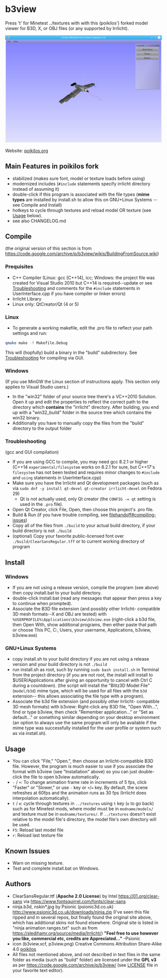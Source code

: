 # b3view
Press 't' for Minetest ../textures with with this (poikilos') forked
model viewer for B3D, X, or OBJ files (or any supported by Irrlicht).

![screenshot with gull from poikilos mobs_sky fork](https://github.com/poikilos/b3view/raw/master/screenshot.jpg)

Website: [poikilos.org](https://poikilos.org)

## Main Features in poikilos fork
* stabilized (makes sure font, model or texture loads before using)
* modernized includes (`#include` statements specify irrlicht directory
  instead of assuming it)
* double-click if this program is associated with the file types (**mime
  types** are installed by install.sh to allow this on GNU+Linux Systems
  --see Compile and Install)
* hotkeys to cycle through textures and reload model OR texture
  (see [Usage](#Usage) below).
* see also CHANGELOG.md

## Compile
(the original version of this section is from
<https://code.google.com/archive/p/b3view/wikis/BuildingFromSource.wiki>)

### Prequisites
* C++ Compiler (Linux: gcc [C++14], icc; Windows: the project file was
  created for Visual Studio 2010 but C++14 is required--update or see
  [Troubleshooting](#Troubleshooting) and comments for the `#include`
  statements in UserInterface.cpp if you have compiler or linker errors)
* Irrlicht Library
* Linux only: QtCreator/Qt (4 or 5)

### Linux
* To generate a working makefile, edit the .pro file to reflect your
  path settings and run:
```bash
qmake make -f Makefile.Debug
```
This will (hopfully) build a binary in the "build" subdirectory.
See [Troubleshooting](#Troubleshooting) for compiling via GUI.

### Windows
(If you use MinGW the Linux section of instructions apply. This section
only applies to Visual Studio users.)
* In the "win32" folder of your source tree there's a VC++2010 Solution.
  Open it up and edit the properties to reflect the correct path to the
  directory which **contains** the "irrlicht" directory.
  After building, you end up with a "win32_build" folder in the source
  tree which contains the win32 binary.
* Additionally you have to manually copy the files
  from the "build" directory to the output folder

### Troubleshooting
(gcc and GUI compilation)
* If you are using GCC to compile, you may need gcc 8.2.1 or higher
  (C++14 `experimental/filesystem` works on 8.2.1 for sure, but C++17's
  `filesystem` has not been tested and requires minor changes to
  `#include` and `using` statements in UserInterface.cpp)
* Make sure you have the Irrlicht and Qt development packages
  (such as via `sudo dnf -y install qt-devel qt-creator irrlicht-devel`
  on Fedora 29)
  - Qt is not actually used, only Qt creator (the `CONFIG -= qt`
    setting is used in the `.pro` file).
* Open Qt Creator, click File, Open, then choose this project's .pro
  file.
* Build & Run (if you have trouble compiling, see
  [filehandoff#compiling-issues](https://github.com/poikilos/filehandoff#compiling-issues))
* Copy all of the files from `./build` to your actual build directory,
  if your build directory is not `./build`
* (optional) Copy your favorite public-licensed font over
  `./build/ClearSansRegular.tff` or to current working directory of
  program

## Install
### Windows
* If you are not using a release version, compile the program (see
  above) then copy install.bat to your build directory.
* double-click install.bat (read any messages that appear then press
  a key to continue when prompted).
* Associate the B3D file extension (and possibly other Irrlicht-
  compatible 3D mesh formats--X and OBJ are tested) with
  `%USERPROFILE%\Applications\b3view\b3view.exe` (right-click a b3d
  file, then Open With, show additional programs, then either paste that
  path or choose This PC, C:, Users, your username, Applications,
  b3view, b3view.exe)

### GNU+Linux Systems
* copy install.sh to your build directory if you are not using a release
  version and your build directory is not `./build`
* run install.sh as root, such by running `sudo bash install.sh` in
  Terminal from the project directory (if you are not root, the install
  will install to $USER/Applications after giving an opportunity to
  cancel with Ctrl C during a countdown).
  (the script will install the "Blitz3D Model File" (`model/b3d`) mime
  type, which will be used for all files with the `b3d` extension--
  this allows associating the file type with a program).
* Associate the b3d file extension (and possibly other Irrlicht-
  compatible 3D mesh formats) with b3view: Right-click any B3D file,
  "Open With...", find or type b3view, then check "Remember
  application..." or "Set as default..." or something similar depending
  on your desktop environment (an option to always use the same program
  will only be available if the mime type was successfully installed for
  the user profile or system such as via install.sh).


## Usage
* You can click "File," "Open.", then choose an Irrlicht-compatible B3D
  file. However, the program is much easier to use if you associate the
  format with b3view (see "Installation" above) so you can just double-
  click the file to open b3view automatically.
* `-` / `+`: To change animation frame rate in increments of 5 fps,
  click "Faster" or "Slower," or use `-` key or `+`/`=` key. By default,
  the scene refreshes at 60fps and the animation runs as 30 fps
  (Irrlicht does interpolation automatically).
* `t` / `e`: cycle through textures in `../textures` using `t` key (`e`
  to go back) such as for Minetest mods, where model must be in
  `modname/models/` and texture must be in `modname/textures/`.
  If `../textures` doesn't exist relative to the model file's directory,
  the model file's own directory will be used.
* `F5`: Reload last model file
* `r`: Reload last texture file

## Known Issues
* Warn on missing texture.
* Test and complete install.bat on Windows.

## Authors
* ClearSansRegular.ttf (**Apache 2.0 License**) by Intel
  <https://01.org/clear-sans> via
  <https://www.fontsquirrel.com/fonts/clear-sans>
* ninja.b3d, nskin*.jpg by Psionic (psionic3d.co.uk)
  <http://www.psionic3d.co.uk/downloads/ninja.zip>
  (I've seen this file ripped and in several repos, but finally found
  the original site above, which has additional skins not found
  elsewhere. Original site is listed in "ninja animation ranges.txt"
  such as from <https://sledjhamr.org/source/media/Irrlicht/>)
  **"Feel free to use however you like, commercial etc, credits are
  Appreciated..."** -Psionic
* icon (b3view.xcf, p3view.png) Creative Commons Attribution Share-Alike
  4.0 [poikilos](https://poikilos.org)
* All files not mentioned above, and not described in text files in the
  same folder as media (such as "build" folder) are licensed under the
  **GPL v3** as per <https://code.google.com/archive/p/b3view/>
  (see [LICENSE](https://github.com/poikilos/b3view/blob/master/LICENSE)
  file in your favorite text editor).
